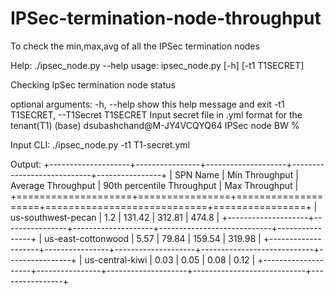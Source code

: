 # IPSec-termination-node-throughput
To check the min,max,avg of all the IPSec termination nodes


Help:
./ipsec_node.py --help
usage: ipsec_node.py [-h] [-t1 T1SECRET]

Checking IpSec termination node status

optional arguments:
  -h, --help            show this help message and exit
  -t1 T1SECRET, --T1Secret T1SECRET
                        Input secret file in .yml format for the tenant(T1)
(base) dsubashchand@M-JY4VCQYQ64 IPSec node BW % 

Input CLI:
./ipsec_node.py -t1 T1-secret.yml

Output:
+--------------------+----------------+--------------------+----------------------------+----------------+
| SPN Name           | Min Throughput | Average Throughput | 90th percentile Throughput | Max Throughput |
+====================+================+====================+============================+================+
| us-southwest-pecan | 1.2            | 131.42             | 312.81                     | 474.8          |
+--------------------+----------------+--------------------+----------------------------+----------------+
| us-east-cottonwood | 5.57           | 79.84              | 159.54                     | 319.98         |
+--------------------+----------------+--------------------+----------------------------+----------------+
| us-central-kiwi    | 0.03           | 0.05               | 0.08                       | 0.12           |
+--------------------+----------------+--------------------+----------------------------+----------------+
